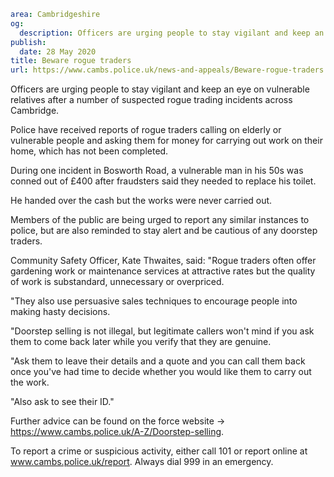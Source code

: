 ```yaml
area: Cambridgeshire
og:
  description: Officers are urging people to stay vigilant and keep an eye on vulnerable relatives after a number of suspected rogue trading incidents across Cambridge.
publish:
  date: 28 May 2020
title: Beware rogue traders
url: https://www.cambs.police.uk/news-and-appeals/Beware-rogue-traders
```

Officers are urging people to stay vigilant and keep an eye on vulnerable relatives after a number of suspected rogue trading incidents across Cambridge.

Police have received reports of rogue traders calling on elderly or vulnerable people and asking them for money for carrying out work on their home, which has not been completed.

During one incident in Bosworth Road, a vulnerable man in his 50s was conned out of £400 after fraudsters said they needed to replace his toilet.

He handed over the cash but the works were never carried out.

Members of the public are being urged to report any similar instances to police, but are also reminded to stay alert and be cautious of any doorstep traders.

Community Safety Officer, Kate Thwaites, said: "Rogue traders often offer gardening work or maintenance services at attractive rates but the quality of work is substandard, unnecessary or overpriced.

"They also use persuasive sales techniques to encourage people into making hasty decisions.

"Doorstep selling is not illegal, but legitimate callers won't mind if you ask them to come back later while you verify that they are genuine.

"Ask them to leave their details and a quote and you can call them back once you've had time to decide whether you would like them to carry out the work.

"Also ask to see their ID."

Further advice can be found on the force website -> https://www.cambs.police.uk/A-Z/Doorstep-selling.

To report a crime or suspicious activity, either call 101 or report online at www.cambs.police.uk/report. Always dial 999 in an emergency.
